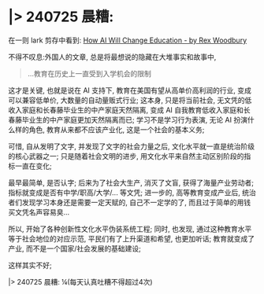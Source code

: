 # |> 240725 晨糟:
在一则 lark 剪存中看到: 
[How AI Will Change Education - by Rex Woodbury](https://www.digitalnative.tech/p/how-ai-will-change-education)

不得不叹息:外国人的文章, 总是将最想说的隐藏在大堆事实和故事中,

> ...教育在历史上一直受到入学机会的限制

这才是关键,
也就是说在 AI 支持下, 教育在美国有望从高单价高利润的行业,
变成可以兼容低单价, 大数量的自动量贩式行业;
这本身, 只是将当前社会, 无文凭的低收入家庭和长春藤毕业生的中产家庭天然隔离,
变成 AI 自我教育低收入家庭和长春藤毕业生的中产家庭更加天然隔离而已;
学习不是学习行为表演,
无论 AI 扮演什么样的角色, 教育从来都不应该产业化, 这是一个社会的基本义务;

可惜, 自从发明了文字,
并发现了文字的社会力量之后,
文化水平就一直是统治阶级的核心武器之一;
只是随着社会文明的进步,
用文化水平来自然主动区别阶段的指标一直在变化;

最早最简单, 是否认字;
后来为了社会大生产, 消灭了文盲, 获得了海量产业劳动者;
指标就变成是否有中学/职高/大学/... 等文凭;
进一步的, 高等教育变成产业后, 统治者们发现学习本身还是需要一定天赋的,
自己不一定学的了, 而且过于简单的用钱买文凭名声容易臭...

所以, 开始了各种创新性文化水平伪装系统工程;
同时, 也发现, 通过这种教育水平等于社会地位的对应示范, 平民们有了上升渠道和希望, 也更加听话;
教育就变成了产业, 而不是一个国家/社会发展的基础建设;

这样其实不好;

|> 240725 晨糟:
¼(每天认真吐糟不得超过4次)
